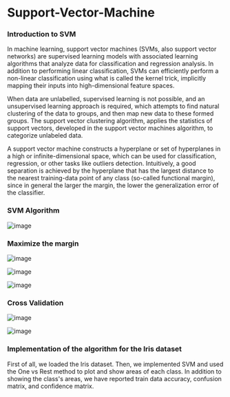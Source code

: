 # Support-Vector-Machine

### Introduction to SVM
In machine learning, support vector machines (SVMs, also support vector networks) are supervised learning models with associated learning algorithms that analyze data for classification and regression analysis. In addition to performing linear classification, SVMs can efficiently perform a non-linear classification using what is called the kernel trick, implicitly mapping their inputs into high-dimensional feature spaces.

When data are unlabelled, supervised learning is not possible, and an unsupervised learning approach is required, which attempts to find natural clustering of the data to groups, and then map new data to these formed groups. The support vector clustering algorithm, applies the statistics of support vectors, developed in the support vector machines algorithm, to categorize unlabeled data.

A support vector machine constructs a hyperplane or set of hyperplanes in a high or infinite-dimensional space, which can be used for classification, regression, or other tasks like outliers detection. Intuitively, a good separation is achieved by the hyperplane that has the largest distance to the nearest training-data point of any class (so-called functional margin), since in general the larger the margin, the lower the generalization error of the classifier. 

### SVM Algorithm
![image](https://user-images.githubusercontent.com/125180530/219161875-d5e277d4-65cb-4352-9990-a9564d37c4e9.png)

### Maximize the margin
![image](https://user-images.githubusercontent.com/125180530/219165182-309046c6-f23f-4ca2-a520-6b43c889b42a.png)

![image](https://user-images.githubusercontent.com/125180530/219165280-e7ba4009-fca7-4e72-a1f7-9668a26a4b0c.png)

![image](https://user-images.githubusercontent.com/125180530/219165371-37fdafd4-ae4e-4093-a3b0-cca905989527.png)

### Cross Validation
![image](https://user-images.githubusercontent.com/125180530/219165598-9c993ca4-ba5b-4fa1-a2c7-a8ee13ff1286.png)

![image](https://user-images.githubusercontent.com/125180530/219165698-760e48e5-dddd-41d2-b33b-cd69cf78ac7c.png)

###  Implementation of the algorithm for the Iris dataset
First of all, we loaded the Iris dataset. Then, we implemented SVM and used the One vs Rest method to plot and show areas of each class. In addition to showing the class's areas, we have reported train data accuracy, confusion matrix, and confidence matrix. 
